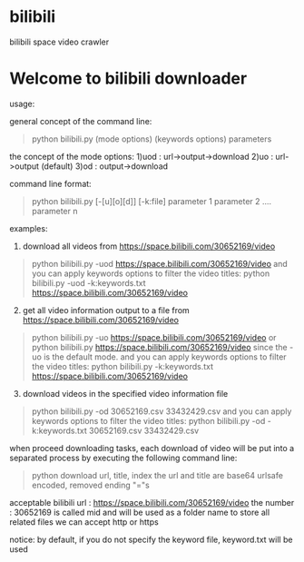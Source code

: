 # bilibili
bilibili space video crawler

Welcome to bilibili downloader
==============================
usage:

general concept of the command line:
>python bilibili.py (mode options) (keywords options) parameters

the concept of the mode options:
1)uod : url->output->download
2)uo  : url->output               (default)
3)od  :      output->download

command line format:
>python bilibili.py [-[u][o][d]] [-k:file] parameter 1 parameter 2 .... parameter n

examples:

1) download all videos from https://space.bilibili.com/30652169/video
>python bilibili.py -uod https://space.bilibili.com/30652169/video
and you can apply keywords options to filter the video titles:
>python bilibili.py -uod -k:keywords.txt https://space.bilibili.com/30652169/video

2) get all video information output to a file from https://space.bilibili.com/30652169/video
>python bilibili.py -uo https://space.bilibili.com/30652169/video
or
>python bilibili.py https://space.bilibili.com/30652169/video
since the -uo is the default mode.
and you can apply keywords options to filter the video titles:
>python bilibili.py -k:keywords.txt https://space.bilibili.com/30652169/video

3) download videos in the specified video information file
>python bilibili.py -od 30652169.csv 33432429.csv
and you can apply keywords options to filter the video titles:
>python bilibili.py -od -k:keywords.txt 30652169.csv 33432429.csv


when proceed downloading tasks, each download of video will be put into a separated process
by executing the following command line:
>python download url, title, index
the url and title are base64 urlsafe encoded, removed ending "="s

acceptable bilibili url : https://space.bilibili.com/30652169/video
the number : 30652169 is called mid and will be used as a folder name to store all related files
we can accept http or https

notice: by default, if you do not specify the keyword file, keyword.txt will be used
